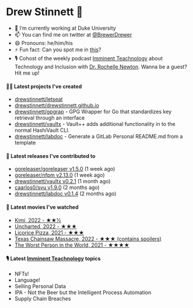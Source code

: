 
# Drew Stinnett 👋

- 🔭 I’m currently working at Duke University
- 📫 You can find me on twitter at [@BrewerDrewer](https://twitter.com/BrewerDrewer)
- 😄 Pronouns: he/him/his
- ⚡ Fun fact: Can you spot me in [this](https://www.youtube.com/watch?v=oL9WnB0qHBA)?
- 🎙 Cohost of the weekly podcast [Imminent Teachnology](https://podcast.imminentteachnology.com/) about Technology and Inclusion with [Dr. Rochelle Newton](https://www.linkedin.com/in/drrochellenewton/). Wanna be a guest? Hit me up!

#### 👨‍💻 Latest projects I've created
- [drewstinnett/letseat](https://github.com/drewstinnett/letseat)
- [drewstinnett/drewstinnett.github.io](https://github.com/drewstinnett/drewstinnett.github.io)
- [drewstinnett/gpgrap](https://github.com/drewstinnett/gpgrap) - GPG Wrapper for Go that standardizes key retrieval through an interface
- [drewstinnett/vaultx](https://github.com/drewstinnett/vaultx) - Vault&#43;&#43; adds additional functionality in to the normal HashiVault CLI.
- [drewstinnett/labdoc](https://github.com/drewstinnett/labdoc) - Generate a GitLab Personal README.md from a template

#### 🚀 Latest releases I've contributed to
- [goreleaser/goreleaser v1.5.0](https://github.com/goreleaser/goreleaser/releases/tag/v1.5.0) (1 week ago)
- [goreleaser/nfpm v2.13.0](https://github.com/goreleaser/nfpm/releases/tag/v2.13.0) (1 week ago)
- [drewstinnett/vaultx v0.2.1](https://github.com/drewstinnett/vaultx/releases/tag/v0.2.1) (1 month ago)
- [caarlos0/svu v1.9.0](https://github.com/caarlos0/svu/releases/tag/v1.9.0) (2 months ago)
- [drewstinnett/labdoc v0.1.4](https://github.com/drewstinnett/labdoc/releases/tag/v0.1.4) (2 months ago)

#### 🍿 Latest movies I've watched
- [Kimi, 2022 - ★★½](https://letterboxd.com/mondodrew/film/kimi/)
- [Uncharted, 2022 - ★★★](https://letterboxd.com/mondodrew/film/uncharted-2022/)
- [Licorice Pizza, 2021 - ★★★](https://letterboxd.com/mondodrew/film/licorice-pizza/)
- [Texas Chainsaw Massacre, 2022 - ★★★ (contains spoilers)](https://letterboxd.com/mondodrew/film/texas-chainsaw-massacre/)
- [The Worst Person in the World, 2021 - ★★★★](https://letterboxd.com/mondodrew/film/the-worst-person-in-the-world/)

#### 🎙 Latest [Imminent Teachnology](https://podcast.imminentteachnology.com/) topics
- NFTs!
- Language!
- Selling Personal Data
- IPA - Not the Beer but the Intelligent Process Automation
- Supply Chain Breaches